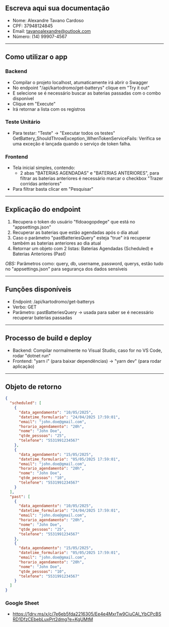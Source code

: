 ## Escreva aqui sua documentação
- Nome: Alexandre Tavano Cardoso
- CPF: 37948124845
- Email: tavanoalexandre@outlook.com
- Número: (14) 99907-4567
---

## Como utilizar o app

### Backend

- Compilar o projeto localhost, atumaticamente irá abrir o Swagger
- No endpoint "/api/kartodromo/get-batterys" clique em "Try it out"
- E selecione se é necessário buscar as baterias passadas com o combo disponível
- Clique em "Execute"
- Irá retornar a lista com os registros

### Teste Unitário
- Para testar: "Teste" -> "Executar todos os testes"
GetBattery_ShouldThrowException_WhenTokenServiceFails: Verifica se uma exceção é lançada quando o serviço de token falha.

### Frontend
- Tela inicial simples, contendo:
  - 2 abas "BATERIAS AGENDADAS" e "BATERIAS ANTERIORES", para filtrar as baterias anteriores é necessário marcar o checkbox "Trazer corridas anteriores"
- Para filtrar basta clicar em "Pesquisar"

---

## Explicação do endpoint
1. Recupera o token do usuário "fldoaogopdege" que está no "appsettings.json"
2. Recuperar as baterias que estão agendadas após o dia atual
3. Caso o parâmetro "pastBatteriesQuery" esteja "true" irá recuperar também as baterias anteriores ao dia atual
4. Retornar um objeto com 2 listas: Baterias Agendadas (Scheduled) e Baterias Anteriores (Past)

*OBS:* Parâmetros como: query, db, username, password, querys, estão tudo no "appsettings.json" para segurança dos dados sensíveis

---

## Funções disponíveis
- Endpoint: /api/kartodromo/get-batterys
- Verbo: GET
- Parâmetro: pastBatteriesQuery -> usada para saber se é necessário recuperar baterias passadas

---

## Processo de build e deploy
- Backend: Compilar normalmente no Visual Studio, caso for no VS Code, rodar "dotnet run"
- Frontend: "yarn i" (para baixar dependências) -> "yarn dev" (para rodar aplicação)

---

## Objeto de retorno
```json
{
  "scheduled": [
    {
      "data_agendamento": "10/05/2025",
      "datetime_formulario": "24/04/2025 17:59:01",
      "email": "john.doe@gmail.com",
      "horario_agendamento": "20h",
      "nome": "John Doe",
      "qtde_pessoas": "25",
      "telefone": "5531991234567"
    },
    {
      "data_agendamento": "15/05/2025",
      "datetime_formulario": "05/05/2025 17:59:01",
      "email": "john.doe@gmail.com",
      "horario_agendamento": "20h",
      "nome": "John Doe",
      "qtde_pessoas": "10",
      "telefone": "5531991234567"
    }
  ],
  "past": [
    {
      "data_agendamento": "10/05/2025",
      "datetime_formulario": "24/04/2025 17:59:01",
      "email": "john.doe@gmail.com",
      "horario_agendamento": "20h",
      "nome": "John Doe",
      "qtde_pessoas": "25",
      "telefone": "5531991234567"
    },
    {
      "data_agendamento": "15/05/2025",
      "datetime_formulario": "05/05/2025 17:59:01",
      "email": "john.doe@gmail.com",
      "horario_agendamento": "20h",
      "nome": "John Doe",
      "qtde_pessoas": "10",
      "telefone": "5531991234567"
    }
  ]
}
```

### Google Sheet
- https://1drv.ms/x/c/7e6eb5fda2216305/Ee4e4MxrTw9CiuCAl_YbCPcBSRD1DfzCEbebLuxPrt2dmg?e=KgUMtM
